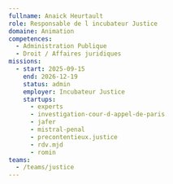 ```yaml
---
fullname: Anaick Heurtault
role: Responsable de l incubateur Justice
domaine: Animation
competences:
  - Administration Publique
  - Droit / Affaires juridiques
missions:
  - start: 2025-09-15
    end: 2026-12-19
    status: admin
    employer: Incubateur Justice
    startups:
      - experts
      - investigation-cour-d-appel-de-paris
      - jafer
      - mistral-penal
      - precontentieux.justice
      - rdv.mjd
      - romin
teams:
  - /teams/justice
---
```


